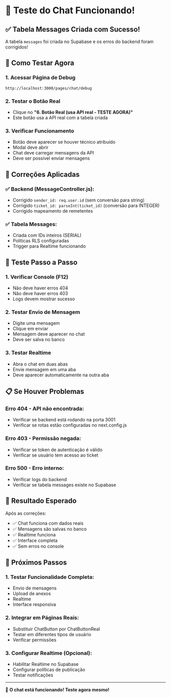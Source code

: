 # 🎉 Teste do Chat Funcionando!

## ✅ **Tabela Messages Criada com Sucesso!**

A tabela `messages` foi criada no Supabase e os erros do backend foram corrigidos!

## 🚀 **Como Testar Agora**

### **1. Acessar Página de Debug**
```
http://localhost:3000/pages/chat/debug
```

### **2. Testar o Botão Real**
- Clique no **"6. Botão Real (usa API real - TESTE AGORA)"**
- Este botão usa a API real com a tabela criada

### **3. Verificar Funcionamento**
- Botão deve aparecer se houver técnico atribuído
- Modal deve abrir
- Chat deve carregar mensagens da API
- Deve ser possível enviar mensagens

## 🔧 **Correções Aplicadas**

### **✅ Backend (MessageController.js):**
- Corrigido `sender_id: req.user.id` (sem conversão para string)
- Corrigido `ticket_id: parseInt(ticket_id)` (conversão para INTEGER)
- Corrigido mapeamento de remetentes

### **✅ Tabela Messages:**
- Criada com IDs inteiros (SERIAL)
- Políticas RLS configuradas
- Trigger para Realtime funcionando

## 🎯 **Teste Passo a Passo**

### **1. Verificar Console (F12)**
- Não deve haver erros 404
- Não deve haver erros 403
- Logs devem mostrar sucesso

### **2. Testar Envio de Mensagem**
- Digite uma mensagem
- Clique em enviar
- Mensagem deve aparecer no chat
- Deve ser salva no banco

### **3. Testar Realtime**
- Abra o chat em duas abas
- Envie mensagem em uma aba
- Deve aparecer automaticamente na outra aba

## 📋 **Se Houver Problemas**

### **Erro 404 - API não encontrada:**
- Verificar se backend está rodando na porta 3001
- Verificar se rotas estão configuradas no next.config.js

### **Erro 403 - Permissão negada:**
- Verificar se token de autenticação é válido
- Verificar se usuário tem acesso ao ticket

### **Erro 500 - Erro interno:**
- Verificar logs do backend
- Verificar se tabela messages existe no Supabase

## 🎉 **Resultado Esperado**

Após as correções:
- ✅ Chat funciona com dados reais
- ✅ Mensagens são salvas no banco
- ✅ Realtime funciona
- ✅ Interface completa
- ✅ Sem erros no console

## 🚀 **Próximos Passos**

### **1. Testar Funcionalidade Completa:**
- Envio de mensagens
- Upload de anexos
- Realtime
- Interface responsiva

### **2. Integrar em Páginas Reais:**
- Substituir ChatButton por ChatButtonReal
- Testar em diferentes tipos de usuário
- Verificar permissões

### **3. Configurar Realtime (Opcional):**
- Habilitar Realtime no Supabase
- Configurar políticas de publicação
- Testar notificações

---

🎉 **O chat está funcionando! Teste agora mesmo!**
